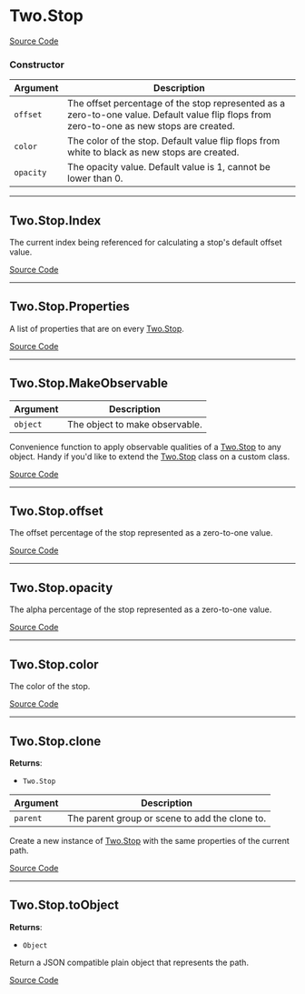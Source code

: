 # Two.Stop






<div class="meta">

  [Source Code](https://github.com/jonobr1/two.js/blob/dev/src/effects/stop.js#L4)

</div>



### Constructor


| Argument | Description |
| ---- | ----------- |
|  `offset`  | The offset percentage of the stop represented as a zero-to-one value. Default value flip flops from zero-to-one as new stops are created. |
|  `color`  | The color of the stop. Default value flip flops from white to black as new stops are created. |
|  `opacity`  | The opacity value. Default value is 1, cannot be lower than 0. |



---

<div class="static member ">

## Two.Stop.Index








<div class="properties">

The current index being referenced for calculating a stop's default offset value.

</div>








<div class="meta">

  [Source Code](https://github.com/jonobr1/two.js/blob/dev/src/effects/stop.js#L50)

</div>






</div>



---

<div class="static member ">

## Two.Stop.Properties








<div class="properties">

A list of properties that are on every [Two.Stop](/documentation/stop).

</div>








<div class="meta">

  [Source Code](https://github.com/jonobr1/two.js/blob/dev/src/effects/stop.js#L56)

</div>






</div>



---

<div class="static function ">

## Two.Stop.MakeObservable










<div class="params">

| Argument | Description |
| ---- | ----------- |
|  `object`  | The object to make observable. |
</div>




<div class="description">

Convenience function to apply observable qualities of a [Two.Stop](/documentation/stop) to any object. Handy if you'd like to extend the [Two.Stop](/documentation/stop) class on a custom class.

</div>



<div class="meta">

  [Source Code](https://github.com/jonobr1/two.js/blob/dev/src/effects/stop.js#L66)

</div>






</div>



---

<div class="instance member ">

## Two.Stop.offset








<div class="properties">

The offset percentage of the stop represented as a zero-to-one value.

</div>








<div class="meta">

  [Source Code](https://github.com/jonobr1/two.js/blob/dev/src/effects/stop.js#L24)

</div>






</div>



---

<div class="instance member ">

## Two.Stop.opacity








<div class="properties">

The alpha percentage of the stop represented as a zero-to-one value.

</div>








<div class="meta">

  [Source Code](https://github.com/jonobr1/two.js/blob/dev/src/effects/stop.js#L31)

</div>






</div>



---

<div class="instance member ">

## Two.Stop.color








<div class="properties">

The color of the stop.

</div>








<div class="meta">

  [Source Code](https://github.com/jonobr1/two.js/blob/dev/src/effects/stop.js#L37)

</div>






</div>



---

<div class="instance function ">

## Two.Stop.clone




<div class="returns">

__Returns__:



+ `Two.Stop`




</div>







<div class="params">

| Argument | Description |
| ---- | ----------- |
|  `parent`  | The parent group or scene to add the clone to. |
</div>




<div class="description">

Create a new instance of [Two.Stop](/documentation/stop) with the same properties of the current path.

</div>



<div class="meta">

  [Source Code](https://github.com/jonobr1/two.js/blob/dev/src/effects/stop.js#L104)

</div>






</div>



---

<div class="instance function ">

## Two.Stop.toObject




<div class="returns">

__Returns__:



+ `Object`




</div>










<div class="description">

Return a JSON compatible plain object that represents the path.

</div>



<div class="meta">

  [Source Code](https://github.com/jonobr1/two.js/blob/dev/src/effects/stop.js#L123)

</div>






</div>


